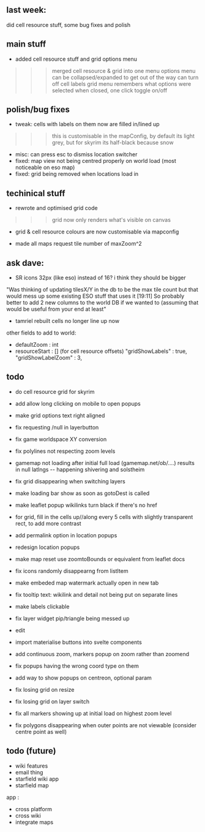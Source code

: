 ## last week:

did cell resource stuff, some bug fixes and polish

## main stuff

- added cell resource stuff and grid options menu
>>> merged cell resource & grid into one menu
>>> options menu can be collapsed/expanded to get out of the way
>>> can turn off cell labels
>>> grid menu remembers what options were selected when closed, one click toggle on/off

## polish/bug fixes

- tweak: cells with labels on them now are filled in/lined up
>>> this is customisable in the mapConfig, by default its light grey, but for skyrim its half-black because snow
- misc: can press esc to dismiss location switcher
- fixed: map view not being centred properly on world load (most noticeable on eso map)
- fixed: grid being removed when locations load in

## techinical stuff

- rewrote and optimised grid code
>>> grid now only renders what's visible on canvas

- grid & cell resource colours are now customisable via mapconfig

- made all maps request tile number of maxZoom^2

## ask dave:

- SR icons 32px (like eso) instead of 16? i think they should be bigger

"Was thinking of updating tilesX/Y in the db to be the max tile count but that would mess up some existing ESO stuff that uses it
[19:11]
So probably better to add 2 new columns to the world DB if we wanted to (assuming that would be useful from your end at least"

- tamriel rebuilt cells no longer line up now

other fields to add to world:

- defaultZoom : int
- resourceStart : [] (for cell resource offsets)
    "gridShowLabels" : true,
    "gridShowLabelZoom" : 3,

## todo

- do cell resource grid for skyrim

- add allow long clicking on mobile to open popups
- make grid options text right aligned
- fix requesting /null in layerbutton
- fix game worldspace XY conversion
- fix polylines not respecting zoom levels
- gamemap not loading after initial full load (gamemap.net/ob/....) results in null latlngs -- happening shivering and solstheim
- fix grid disappearing when switching layers
- make loading bar show as soon as gotoDest is called
- make leaflet popup wikilinks turn black if there's no href
- for grid, fill in the cells up//along every 5 cells with slightly transparent rect, to add more contrast
- add permalink option in location popups
- redesign location popups
- make map reset use zoomtoBounds or equivalent from leaflet docs
- fix icons randomly disappearng from listItem
- make embeded map watermark actually open in new tab
- fix tooltip text: wikilink and detail not being put on separate lines
- make labels clickable
- fix layer widget pip/triangle being messed up
- edit
- import materialise buttons into svelte components
- add continuous zoom, markers popup on zoom rather than zoomend
- fix popups having the wrong coord type on them
- add way to show popups on centreon, optional param
- fix losing grid on resize
- fix losing grid on layer switch
- fix all markers showing up at initial load on highest zoom level
- fix polygons disappearing when outer points are not viewable (consider centre point as well)

## todo (future)
- wiki features
- email thing
- starfield wiki app
- starfield map

app :
- cross platform
- cross wiki
- integrate maps